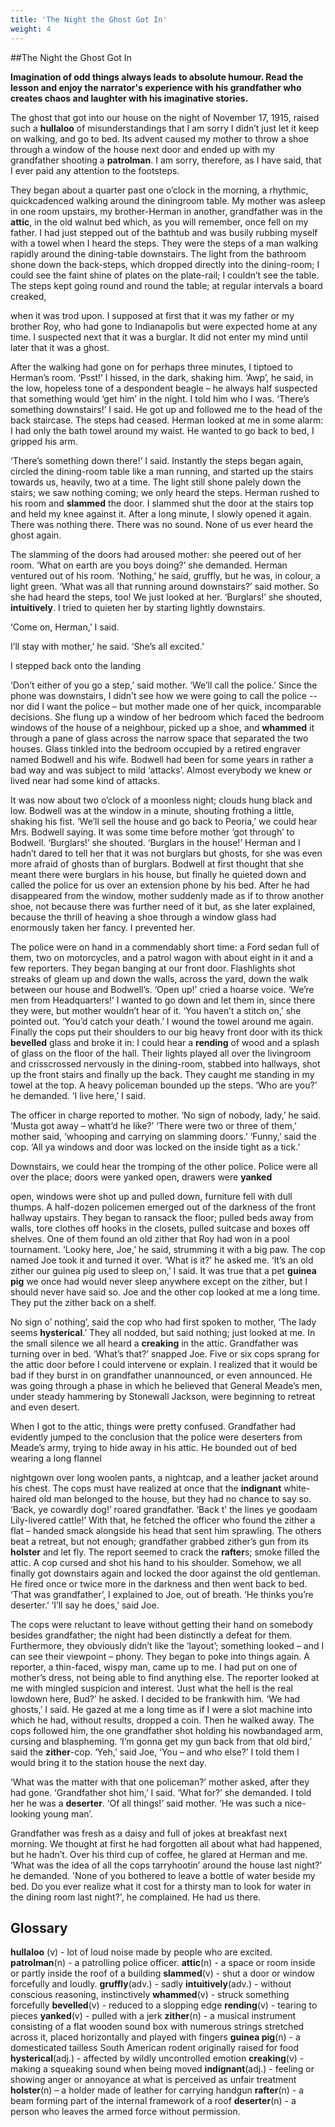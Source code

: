 ```yaml
---
title: 'The Night the Ghost Got In'
weight: 4
---
```

##The Night the Ghost Got In

**Imagination of odd things always
leads to absolute humour. Read the lesson
and enjoy the narrator's experience with
his grandfather who creates chaos and
laughter with his imaginative stories.**

The ghost that got into our house on
the night of November 17, 1915, raised
such a **hullaloo** of misunderstandings
that I am sorry I didn’t just let it keep on
walking, and go to bed. Its advent caused
my mother to throw a shoe through
a window of the house next door and
ended up with my grandfather shooting a
**patrolman**. I am sorry, therefore, as I have
said, that I ever paid any attention to the
footsteps.

They began about a quarter past one
o’clock in the morning, a rhythmic, quickcadenced walking around the diningroom table. My mother was asleep in
one room upstairs, my brother-Herman
in another, grandfather was in the **attic**,
in the old walnut bed which, as you will
remember, once fell on my father. I had just
stepped out of the bathtub and was busily
rubbing myself with a towel when I heard
the steps. They were the steps of a man
walking rapidly around the dining-table
downstairs. The light from the bathroom
shone down the back-steps, which
dropped directly into the dining-room; I
could see the faint shine of plates on the
plate-rail; I couldn’t see the table. The
steps kept going round and round the
table; at regular intervals a board creaked, 

when it was trod upon. I supposed at first
that it was my father or my brother Roy,
who had gone to Indianapolis but were
expected home at any time. I suspected
next that it was a burglar. It did not enter
my mind until later that it was a ghost.

After the walking had gone on
for perhaps three minutes, I tiptoed to
Herman’s room. ‘Psst!’ I hissed, in the
dark, shaking him. ‘Awp’, he said, in the
low, hopeless tone of a despondent beagle
– he always half suspected that something
would ‘get him’ in the night. I told him
who I was. ‘There’s something downstairs!’
I said. He got up and followed me to the
head of the back staircase. The steps had
ceased. Herman looked at me in some
alarm: I had only the bath towel around
my waist. He wanted to go back to bed, I
gripped his arm.

‘There’s something down there!’
I said. Instantly the steps began again,
circled the dining-room table like a man
running, and started up the stairs towards
us, heavily, two at a time. The light still
shone palely down the stairs; we saw
nothing coming; we only heard the steps.
Herman rushed to his room and **slammed**
the door. I slammed shut the door at the
stairs top and held my knee against it. After a long minute, I slowly opened it again. There was nothing there. There was no sound. None of us ever heard the ghost again.

The slamming of the doors had
aroused mother: she peered out of her
room. ‘What on earth are you boys doing?’
she demanded. Herman ventured out of
his room. ‘Nothing,’ he said, gruffly, but
he was, in colour, a light green. ‘What was
all that running around downstairs?’ said
mother. So she had heard the steps, too!
We just looked at her. ‘Burglars!’ she
shouted, **intuitively**. I tried to quieten her
by starting lightly downstairs.

‘Come on, Herman,’ I said.

I’ll stay with mother,’ he said. ‘She’s
all excited.’ 

I stepped back onto the landing

‘Don’t either of you go a step,’ said
mother. ‘We’ll call the police.’ Since the
phone was downstairs, I didn’t see how we
were going to call the police -- nor did I
want the police – but mother made one of
her quick, incomparable decisions. She
flung up a window of her bedroom which
faced the bedroom windows of the house
of a neighbour, picked up a shoe, and
**whammed** it through a pane of glass across 
the narrow space that separated the two
houses. Glass tinkled into the bedroom
occupied by a retired engraver named
Bodwell and his wife. Bodwell had been
for some years in rather a bad way and
was subject to mild ‘attacks’. Almost
everybody we knew or lived near had
some kind of attacks.

It was now about two o’clock of a
moonless night; clouds hung black and
low. Bodwell was at the window in a
minute, shouting frothing a little, shaking
his fist. ‘We’ll sell the house and go back
to Peoria,’ we could hear Mrs. Bodwell
saying. It was some time before mother
‘got through’ to Bodwell. ‘Burglars!’ she
shouted. ‘Burglars in the house!’ Herman
and I hadn’t dared to tell her that it was not
burglars but ghosts, for she was even more
afraid of ghosts than of burglars. Bodwell
at first thought that she meant there were
burglars in his house, but finally he quieted
down and called the police for us over an
extension phone by his bed. After he had
disappeared from the window, mother
suddenly made as if to throw another
shoe, not because there was further need
of it but, as she later explained, because
the thrill of heaving a shoe through a
window glass had enormously taken her
fancy. I prevented her.

The police were on hand in a
commendably short time: a Ford sedan
full of them, two on motorcycles, and a
patrol wagon with about eight in it and a
few reporters. They began banging at our 
front door. Flashlights shot streaks of
gleam up and down the walls, across the
yard, down the walk between our house
and Bodwell’s. ‘Open up!’ cried a hoarse
voice. ‘We’re men from Headquarters!’ I
wanted to go down and let them in, since
there they were, but mother wouldn’t hear
of it. ‘You haven’t a stitch on,’ she pointed
out. ‘You’d catch your death.’ I wound the
towel around me again. Finally the cops
put their shoulders to our big heavy front
door with its thick **bevelled** glass and
broke it in: I could hear a **rending** of wood
and a splash of glass on the floor of the
hall. Their lights played all over the livingroom and crisscrossed nervously in the
dining-room, stabbed into hallways, shot
up the front stairs and finally up the back.
They caught me standing in my towel at
the top. A heavy policeman bounded up
the steps. ‘Who are you?’ he demanded. ‘I
live here,’ I said.

The officer in charge reported to
mother. ‘No sign of nobody, lady,’ he said.
‘Musta got away – whatt’d he like?’ ‘There
were two or three of them,’ mother said,
‘whooping and carrying on slamming
doors.’ ‘Funny,’ said the cop. ‘All ya
windows and door was locked on the
inside tight as a tick.’

Downstairs,
we could hear the
tromping of the other
police. Police were all
over the place; doors
were yanked open, drawers were **yanked**

open, windows were shot up and pulled
down, furniture fell with dull thumps. A
half-dozen policemen emerged out of the
darkness of the front hallway upstairs.
They began to ransack the floor; pulled
beds away from walls, tore clothes off
hooks in the closets, pulled suitcase and
boxes off shelves. One of them found an
old zither that Roy had won in a pool
tournament. ‘Looky here, Joe,’ he said,
strumming it with a big paw. The cop
named Joe took it and turned it over.
‘What is it?’ he asked me. ‘It’s an old zither
our guinea pig used to sleep on,’ I said. It
was true that a pet **guinea pig** we once had
would never sleep anywhere except on the
zither, but I should never have said so.
Joe and the other cop looked at me a long
time. They put the zither back on a shelf. 

No sign o’ nothing’, said the cop
who had first spoken to mother, ‘The
lady seems **hysterical**.’ They all nodded,
but said nothing; just looked at me. In
the small silence we all heard a **creaking**
in the attic. Grandfather was turning
over in bed. ‘What’s that?’ snapped Joe.
Five or six cops sprang for the attic door
before I could intervene or explain.
I realized that it would be bad if they
burst in on grandfather unannounced, or
even announced. He was going through a
phase in which he believed that General
Meade’s men, under steady hammering
by Stonewall Jackson, were beginning to
retreat and even desert.

When I got to the attic, things were
pretty confused. Grandfather had
evidently jumped to the conclusion that
the police were deserters from Meade’s
army, trying to hide away in his attic. He
bounded out of bed wearing a long flannel 

nightgown over long woolen pants, a
nightcap, and a leather jacket around his
chest. The cops must have realized at once
that the **indignant** white-haired old man
belonged to the house, but they had no
chance to say so. ‘Back, ye cowardly dog!’
roared grandfather. ‘Back t’ the lines ye
goodaam Lily-livered cattle!’ With that,
he fetched the officer who found the zither
a flat – handed smack alongside his head
that sent him sprawling. The others beat a
retreat, but not enough; grandfather
grabbed zither’s gun from its **holster** and
let fly. The report seemed to crack the
**rafter**s; smoke filled the attic. A cop cursed
and shot his hand to his shoulder.
Somehow, we all finally got downstairs
again and locked the door against the old
gentleman. He fired once or twice more in
the darkness and then went back to bed.
‘That was grandfather’, I explained to Joe,
out of breath. ‘He thinks you’re deserter.’
‘I’ll say he does,’ said Joe.

The cops were reluctant to leave
without getting their hand on somebody
besides grandfather; the night had been
distinctly a defeat for them. Furthermore,
they obviously didn’t like the ‘layout’;
something looked – and I can see their
viewpoint – phony. They began to poke
into things again. A reporter, a thin-faced,
wispy man, came up to me. I had put on
one of mother’s dress, not being able to
find anything else. The reporter looked at
me with mingled suspicion and interest.
‘Just what the hell is the real lowdown
here, Bud?’ he asked. I decided to be frankwith him. ‘We had ghosts,’ I said. He gazed
at me a long time as if I were a slot
machine into which he had, without
results, dropped a coin. Then he walked
away. The cops followed him, the one
grandfather shot holding his nowbandaged arm, cursing and blaspheming.
‘I’m gonna get my gun back from that old
bird,’ said the **zither**-cop. ‘Yeh,’ said Joe,
‘You – and who else?’ I told them I would
bring it to the station house the next day.

‘What was the matter with that one
policeman?’ mother asked, after they had
gone. ‘Grandfather shot him,’ I said. ‘What
for?’ she demanded. I told her he was a
**deserter**. ‘Of all things!’ said mother. ‘He
was such a nice-looking young man’.

Grandfather was fresh as a daisy and
full of jokes at breakfast next morning.
We thought at first he had forgotten all
about what had happened, but he hadn’t.
Over his third cup of coffee, he glared at
Herman and me. ‘What was the idea of all
the cops tarryhootin’ around the house
last night?’ he demanded. 'None of you
bothered to leave a bottle of water beside
my bed. Do you ever realize what it cost
for a thirsty man to look for water in the
dining room last night?', he complained.
He had us there.

## Glossary

**hullaloo** (v) - lot of loud noise made by
people who are excited.
**patrolman**(n) - a patrolling police officer.
**attic**(n) - a space or room inside or partly
inside the roof of a building
**slammed**(v) - shut a door or window
forcefully and loudly.
**gruffly**(adv.) - sadly
**intuitively**(adv.) - without conscious
reasoning, instinctively
**whammed**(v) - struck something
forcefully
**bevelled**(v) - reduced to a slopping edge
**rending**(v) - tearing to pieces
**yanked**(v) - pulled with a jerk
**zither**(n) - a musical instrument
consisting of a flat wooden sound box
with numerous strings stretched across
it, placed horizontally and played with
fingers
**guinea pig**(n) - a domesticated tailless
South American rodent originally raised
for food
**hysterical**(adj.) - affected by wildly
uncontrolled emotion
**creaking**(v) - making a squeaking sound
when being moved
**indignant**(adj.) - feeling or showing
anger or annoyance at what is perceived
as unfair treatment
**holster**(n) – a holder made of leather for
carrying handgun
**rafter**(n) - a beam forming part of the
internal framework of a roof
**deserter**(n) - a person who leaves the
armed force without permission.
